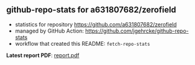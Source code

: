 ## github-repo-stats for a631807682/zerofield

- statistics for repository https://github.com/a631807682/zerofield
- managed by GitHub Action: https://github.com/jgehrcke/github-repo-stats
- workflow that created this README: `fetch-repo-stats`

**Latest report PDF**: [report.pdf](https://github.com/a631807682/stats/raw/main/a631807682/zerofield/latest-report/report.pdf)

